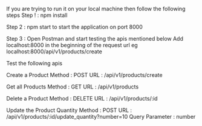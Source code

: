 If you are trying to run it on your local machine then follow the following steps
Step ! : npm install

Step 2 : npm start to start the application on port 8000

Step 3 : Open Postman and start testing the apis mentioned below
          Add localhost:8000 in the beginning of the request url
          eg localhost:8000/api/v1/products/create

Test the following apis

Create a Product
Method : POST
URL : /api/v1/products/create

Get all Products
Method : GET
URL : /api/v1/products

Delete a Product
Method : DELETE
URL : /api/v1/products/:id

Update the Product Quantity
Method : POST
URL : /api/v1/products/:id/update_quantity?number=10
Query Parameter : number
